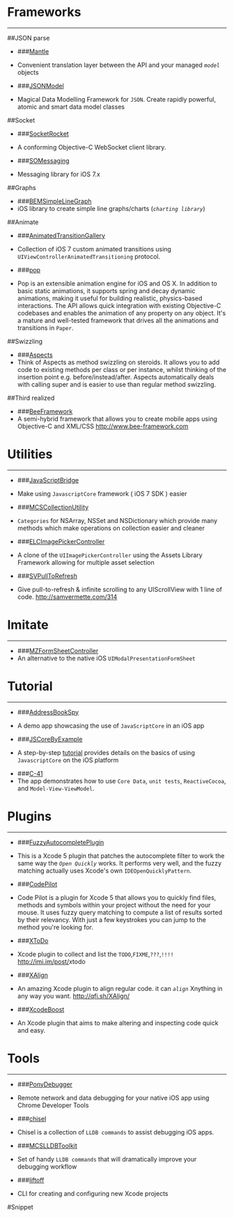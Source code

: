 Frameworks
==========
---
##JSON parse

* ###[Mantle](https://github.com/MantleFramework/Mantle)
* Convenient translation layer between the API and your managed *`model`* objects

* ###[JSONModel](https://github.com/icanzilb/JSONModel)
* Magical Data Modelling Framework for `JSON`. Create rapidly powerful, atomic and smart data model classes

##Socket

* ###[SocketRocket](https://github.com/square/SocketRocket)
* A conforming Objective-C WebSocket client library.

* ###[SOMessaging](https://github.com/SocialObjects-Software/SOMessaging)
* Messaging library for iOS 7.x

##Graphs

* ###[BEMSimpleLineGraph](https://github.com/Boris-Em/BEMSimpleLineGraph)
* iOS library to create simple line graphs/charts (*`charting library`*)

##Animate

* ###[AnimatedTransitionGallery](https://github.com/shu223/AnimatedTransitionGallery)
* Collection of iOS 7 custom animated transitions using `UIViewControllerAnimatedTransitioning` protocol.

* ###[pop](https://github.com/facebook/pop)
* Pop is an extensible animation engine for iOS and OS X. In addition to basic static animations, it supports spring and decay dynamic animations, making it useful for building realistic, physics-based interactions. The API allows quick integration with existing Objective-C codebases and enables the animation of any property on any object. It's a mature and well-tested framework that drives all the animations and transitions in `Paper`.

##Swizzling

* ###[Aspects]()
* Think of Aspects as method swizzling on steroids. It allows you to add code to existing methods per class or per instance, whilst thinking of the insertion point e.g. before/instead/after. Aspects automatically deals with calling super and is easier to use than regular method swizzling.

##Third realized

* ###[BeeFramework](http://github.com/gavinkwoe/BeeFramework)
* A semi-hybrid framework that allows you to create mobile apps using Objective-C and XML/CSS
<http://www.bee-framework.com>

Utilities
==========
---

* ###[JavaScriptBridge](https://github.com/kishikawakatsumi/JavaScriptBridge)
* Make using `JavascriptCore` framework ( iOS 7 SDK ) easier 

* ###[MCSCollectionUtility](https://github.com/macoscope/MCSCollectionUtility)
* `Categories` for NSArray, NSSet and NSDictionary which provide many methods which make operations on collection easier and cleaner

* ###[ELCImagePickerController](https://github.com/B-Sides/ELCImagePickerController)
* A clone of the `UIImagePickerController` using the Assets Library Framework allowing for multiple asset selection

* ###[SVPullToRefresh](https://github.com/samvermette/SVPullToRefresh)
* Give pull-to-refresh & infinite scrolling to any UIScrollView with 1 line of code. 
<http://samvermette.com/314>


Imitate
==========
***

* ###[MZFormSheetController](https://github.com/m1entus/MZFormSheetController)
* An alternative to the native iOS `UIModalPresentationFormSheet`


Tutorial
==========
***

* ###[AddressBookSpy](https://github.com/jfahrenkrug/AddressBookSpy)
* A demo app showcasing the use of `JavaScriptCore` in an iOS app

* ###[JSCoreByExample](https://github.com/Jobot/JSCoreByExample)
* A step-by-step [tutorial][link] provides details on the basics of using `JavascriptCore` on the iOS platform

[link]:http://blog.bignerdranch.com/4736-javascriptcore-example/

* ###[C-41](https://github.com/AshFurrow/C-41)
* The app demonstrates how to use `Core Data`, `unit tests`, `ReactiveCocoa`, and `Model-View-ViewModel`. 

Plugins
==========
---

* ###[FuzzyAutocompletePlugin](https://github.com/FuzzyAutocomplete/FuzzyAutocompletePlugin)
* This is a Xcode 5 plugin that patches the autocomplete filter to work the same way the *`Open Quickly`* works. It performs very well, and the fuzzy matching actually uses Xcode's own `IDEOpenQuicklyPattern`.

* ###[CodePilot](https://github.com/macoscope/CodePilot)
* Code Pilot is a plugin for Xcode 5 that allows you to quickly find files, methods and symbols within your project without the need for your mouse. It uses fuzzy query matching to compute a list of results sorted by their relevancy. With just a few keystrokes you can jump to the method you're looking for.


* ###[XToDo](https://github.com/trawor/XToDo)
* Xcode plugin to collect and list the `TODO`,`FIXME`,`???`,`!!!!` <http://imi.im/post/>xtodo

* ###[XAlign](https://github.com/qfish/XAlign)
* An amazing Xcode plugin to align regular code. it can *`align`* Xnything in any way you want. 
<http://qfi.sh/XAlign/>

* ###[XcodeBoost](https://github.com/fortinmike/XcodeBoost)
* An Xcode plugin that aims to make altering and inspecting code quick and easy.

Tools
==========
***

* ###[PonyDebugger](https://github.com/square/PonyDebugger)
* Remote network and data debugging for your native iOS app using Chrome Developer Tools

* ###[chisel](https://github.com/facebook/chisel)
* Chisel is a collection of `LLDB commands` to assist debugging iOS apps.

* ###[MCSLLDBToolkit](https://github.com/macoscope/MCSLLDBToolkit)
* Set of handy `LLDB commands` that will dramatically improve your debugging workflow


* ###[liftoff](https://github.com/thoughtbot/liftoff?utm_source=ios+dev+tools&utm_medium=website&utm_campaign=ios+dev+tools&at=11lvzs&ct=ios+dev+tools)
* CLI for creating and configuring new Xcode projects


#Snippet
